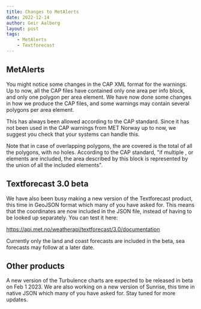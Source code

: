 ```yaml
---
title: Changes to MetAlerts
date: 2022-12-14
author: Geir Aalberg
layout: post
tags:
    - MetAlerts
    - Textforecast
---
```


MetAlerts
---------

You might notice some changes in the CAP XML format for the warnings.
Up to now, all the CAP files have contained only one area per info block,
and only one polygon per area element. We have now done some changes in how
we produce the CAP files, and some warnings may contain several polygons
per area element.

This has always been allowed according to the CAP standard. Since it
has not been used in the CAP warnings from  MET Norway up to now, we suggest
you check that your systems can handle this.

Note that in case of overlapping polygons, the are covered is the total of all
the polygons, with no holes. According to the CAP standard, "if multiple
<polygon>, <circle> or <geocode> elements are included, the area described by
this <area> block is represented by the union of all the included elements".


Textforecast 3.0 beta
---------------------

We have also been busy making a new version of the Textforecast product, this
time in GeoJSON format which many of you have asked for. This means that the
coordinates are now included in the JSON file, instead of having to be looked up
separately. You can test it here:

<https://api.met.no/weatherapi/textforecast/3.0/documentation>

Currently only the land and coast forecasts are included in the beta, sea
forecasts may follow at a later date.


Other products
--------------

A new version of the Turbulence charts are expected to be released in beta on
Feb 1 2023. We are also working on a new version of Sunrise, this time in native
JSON which many of you have asked for. Stay tuned for more updates.
